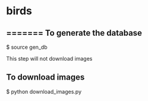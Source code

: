 # birds
=======
To generate the database
------------------------
  $ source gen_db

This step will not download images

To download images
--------------------
  $ python download_images.py
